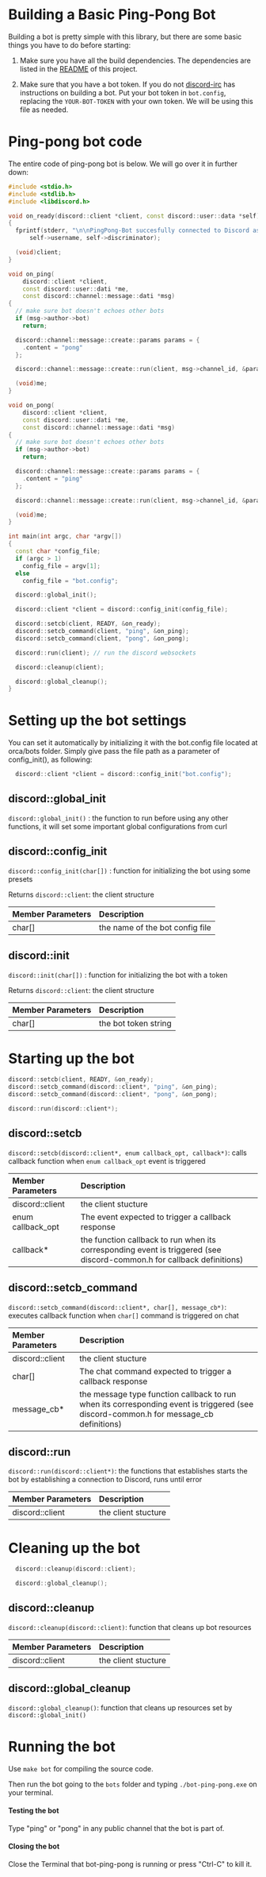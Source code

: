 # Building a Basic Ping-Pong Bot

Building a bot is pretty simple with this library, but there are some basic things you have to do before starting:

1. Make sure you have all the build dependencies. The dependencies are listed in the [README](/README.md) of this project.

2. Make sure that you have a bot token. If you do not [discord-irc](https://github.com/reactiflux/discord-irc/wiki/Creating-a-discord-bot-&-getting-a-token) has instructions on building a bot. Put your bot token in `bot.config`, replacing the `YOUR-BOT-TOKEN` with your own token. We will be using this file as needed.

# Ping-pong bot code

The entire code of ping-pong bot is below. We will go over it in further down:
```c++
#include <stdio.h>
#include <stdlib.h>
#include <libdiscord.h>

void on_ready(discord::client *client, const discord::user::data *self)
{
  fprintf(stderr, "\n\nPingPong-Bot succesfully connected to Discord as %s#%s!\n\n",
      self->username, self->discriminator);

  (void)client;
}

void on_ping(
    discord::client *client,
    const discord::user::dati *me,
    const discord::channel::message::dati *msg)
{
  // make sure bot doesn't echoes other bots
  if (msg->author->bot)
    return;

  discord::channel::message::create::params params = {
    .content = "pong"
  };

  discord::channel::message::create::run(client, msg->channel_id, &params, NULL);

  (void)me;
}

void on_pong(
    discord::client *client,
    const discord::user::dati *me,
    const discord::channel::message::dati *msg)
{
  // make sure bot doesn't echoes other bots
  if (msg->author->bot)
    return;

  discord::channel::message::create::params params = {
    .content = "ping"
  };

  discord::channel::message::create::run(client, msg->channel_id, &params, NULL);

  (void)me;
}

int main(int argc, char *argv[])
{
  const char *config_file;
  if (argc > 1)
    config_file = argv[1];
  else
    config_file = "bot.config";

  discord::global_init();

  discord::client *client = discord::config_init(config_file);

  discord::setcb(client, READY, &on_ready);
  discord::setcb_command(client, "ping", &on_ping);
  discord::setcb_command(client, "pong", &on_pong);

  discord::run(client); // run the discord websockets

  discord::cleanup(client);

  discord::global_cleanup();
}
```

# Setting up the bot settings

You can set it automatically by initializing it with the bot.config file located at orca/bots folder. Simply give pass the file path as a parameter of config_init(), as following:
```c++
  discord::client *client = discord::config_init("bot.config");
```

## discord::global_init
`discord::global_init()` : the function to run before using any other functions, it will set some important global configurations from curl

## discord::config_init
`discord::config_init(char[])` : function for initializing the bot using some presets

Returns `discord::client`: the client structure

|Member Parameters|Description                |
|:----------------|:--------------------------|
|char[]| the name of the bot config file|

## discord::init
`discord::init(char[])` : function for initializing the bot with a token

Returns `discord::client`: the client structure

|Member Parameters|Description                |
|:----------------|:--------------------------|
|char[]| the bot token string|

# Starting up the bot
```c++
discord::setcb(client, READY, &on_ready);
discord::setcb_command(discord::client*, "ping", &on_ping);
discord::setcb_command(discord::client*, "pong", &on_pong);

discord::run(discord::client*);
```

## discord::setcb
`discord::setcb(discord::client*, enum callback_opt, callback*)`: calls callback function when `enum callback_opt` event is triggered

|Member Parameters|Description                |
|:----------------|:--------------------------|
|discord::client| the client stucture |
|enum callback_opt| The event expected to trigger a callback response |
|callback*| the function callback to run when its corresponding event is triggered (see discord-common.h for callback definitions) |

## discord::setcb_command
`discord::setcb_command(discord::client*, char[], message_cb*)`: executes callback function when `char[]` command is triggered on chat

|Member Parameters|Description                |
|:----------------|:--------------------------|
|discord::client| the client stucture |
|char[]| The chat command expected to trigger a callback response |
|message_cb*| the message type function callback to run when its corresponding event is triggered (see discord-common.h for message_cb definitions) |

## discord::run
`discord::run(discord::client*)`: the functions that establishes starts the bot by establishing a connection to Discord, runs until error

|Member Parameters|Description                |
|:----------------|:--------------------------|
|discord::client| the client stucture  |


# Cleaning up the bot

```c
  discord::cleanup(discord::client);

  discord::global_cleanup();
```

## discord::cleanup
`discord::cleanup(discord::client)`: function that cleans up bot resources

|Member Parameters|Description                |
|:----------------|:--------------------------|
|discord::client| the client stucture |

## discord::global_cleanup
`discord::global_cleanup()`: function that cleans up resources set by `discord::global_init()`

# Running the bot

Use `make bot` for compiling the source code.

Then run the bot going to the `bots` folder and typing `./bot-ping-pong.exe` on your terminal.

#### Testing the bot
Type "ping" or "pong" in any public channel that the bot is part of.

#### Closing the bot
Close the Terminal that bot-ping-pong is running or press "Ctrl-C" to kill it.
